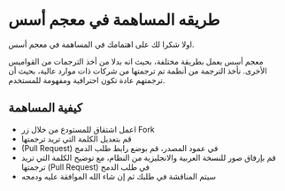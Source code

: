 # طريقه المساهمة في معجم أسس

اولا شكرا لك على اهتمامك في المساهمة في معجم أسس.

معجم أسس يعمل بطريقة مختلفة، بحيث انه بدلا من أخذ الترجمات من القواميس الأخرى.
نأخذ الترجمة من أنظمة تم ترجمتها من شركات ذات موارد عالية، بحيث أن ترجمتهم عادة تكون احترافية ومفهومة للمستخدم.

## كيفية المساهمة

- اعمل اشتقاق للمستودع من خلال زر Fork
- قم بتعديل الكلمة التي تريد ترجمتها
- (Pull Request) في عمود المصدر، قم بوضع رابط طلب الدمج
- قم بإرفاق صور للنسخة العربية والانجليزية من النظام، مع توضيح الكلمة التي تريد ترجمتها (Pull Request) في طلب الدمح
- سيتم المناقشة في طلبك ثم إن شاء الله الموافقة عليه ودمجه
